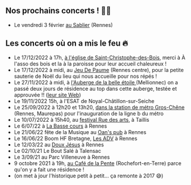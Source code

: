 ## Nos prochains concerts ! 🎉💄

* Le vendredi 3 février [au Sablier](https://www.openstreetmap.org/node/258359007#map=19/48.11908/-1.66760) (Rennes)

## Les concerts où on a mis le feu 🔥

* Le 17/12/2022 à 17h, [à l'église de Saint-Christophe-des-Bois](https://www.infolocale.fr/associations/organisme-a-lasso-des-bois-519588/evenement-saint-christophe-des-bois-concert-spectacle-musical-chorale-michelle-michel-7757630), merci à À l'asso des bois et la à la paroisse pour leur accueil chaleureux !
* Le 17/12/2022 à midi, au [Jeu De Paume](mailto:https://www.jeudepaumerennes.fr/) (Rennes centre), pour la petite sauterie de Noël du lieu qui nous accueille pour nos répés !
* Le 27/11/2022 à midi, à [l'Auberge de la belle étoile ](https://www.infolocale.fr/professionnels/organisme-a-la-belle-etoile-517478/evenement-mellionnec-concert-spectacle-musical-chorale-michelle-michel-avec-huitres-et-muscadet-7735461)(Mellionnec) on a passé deux jours de résidence au top dans cette auberge, testée et approuvée !! ([leur site Web](https://alabelleetoile.eu/))
* Le 19/11/2022 15h, à l'ESAT de Noyal-Châtillon-sur-Seiche
* Le 25/09/2022 à 12h20 et 13h20, [dans la station de métro Gros-Chêne](https://www.openstreetmap.org/node/8261659641#map=16/48.1252/-1.6641) (Rennes, Maurepas) pour l'inauguration de la ligne b du métro
* Le 10/07/2022 à 15h40, au [festival Rue des arts](https://ruedesarts.net/-Programmation-#anchor186), à Taillis
* Le 6/07/22 à [La Basse cours](mailto:https://labassecour.org/) à Rennes
* Le 21/06/22 fête de la Musique au [Oan's pub](mailto:https://fr-fr.facebook.com/oans.pubb/) à Rennes
* Le 16/06/22 Boom HF Bretagne, [Les ADV](mailto:https://www.lesateliersduvent.org/) à Rennes
* Le 12/03/22 au [Doux Jésus](mailto:https://fr-fr.facebook.com/doujezu/) à Rennes
* Le 02/10/21 Le Bout Salé à Talensac 
*  Le 3/09/21 au Parc Villeneuve à Rennes
* 9 octobre 2021 à 19h, [au Café de la Pente](https://www.lepotcommun.com/programmation/michelle-michel-concert-de-fin-de-residence) (Rochefort-en-Terre) parce qu'on y a fait une résidence !
* (on met à jour l'historique petit à petit... ça remonte à 2017 😅)